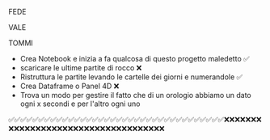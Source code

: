 FEDE





VALE



TOMMI
- Crea Notebook e inizia a fa qualcosa di questo progetto maledetto ✅
- scaricare le ultime partite di rocco ❌
- Ristruttura le partite levando le cartelle dei giorni e numerandole ✅
- Crea Dataframe o Panel 4D ❌
- Trova un modo per gestire il fatto che di un orologio abbiamo un dato ogni x secondi e per l'altro ogni uno
  

✅✅✅✅✅✅✅✅✅✅✅✅✅✅✅✅✅✅✅✅✅✅✅✅✅✅✅✅✅✅✅✅✅✅✅✅❌❌❌❌❌❌❌❌❌❌❌❌❌❌❌❌❌❌❌❌❌❌❌❌❌❌❌❌❌❌❌❌❌❌❌❌